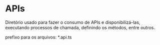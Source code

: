 # APIs

Diretório usado para fazer o consumo de APIs e disponibilizá-las,
executando processos de chamada, definindo os métodos, entre outros.

prefixo para os arquivos: *.api.ts
